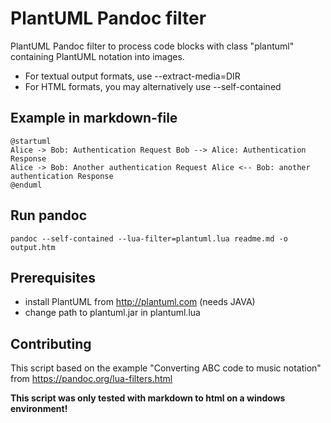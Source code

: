 # PlantUML Pandoc filter
PlantUML Pandoc filter to process code blocks with class "plantuml" containing PlantUML notation into images.

* For textual output formats, use --extract-media=DIR
* For HTML formats, you may alternatively use --self-contained

## Example in markdown-file
```plantuml
@startuml
Alice -> Bob: Authentication Request Bob --> Alice: Authentication Response
Alice -> Bob: Another authentication Request Alice <-- Bob: another authentication Response
@enduml
```
## Run pandoc
```
pandoc --self-contained --lua-filter=plantuml.lua readme.md -o output.htm
```

## Prerequisites
* install PlantUML from http://plantuml.com (needs JAVA)
* change path to plantuml.jar in plantuml.lua

## Contributing
This script based on the example "Converting ABC code to music notation" from https://pandoc.org/lua-filters.html

**This script was only tested with markdown to html on a windows environment!**
